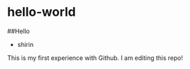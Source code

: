 hello-world
===========
##Hello

* shirin

This is my first experience with Github. I am editing this repo!
